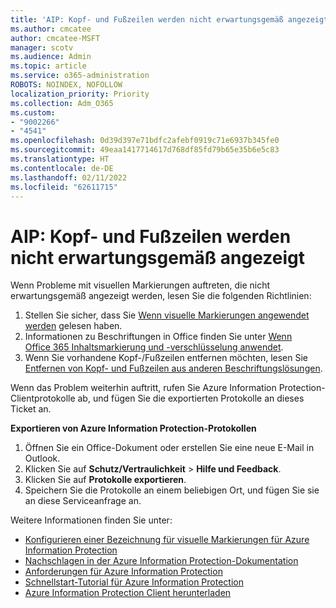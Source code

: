 ```yaml
---
title: 'AIP: Kopf- und Fußzeilen werden nicht erwartungsgemäß angezeigt'
ms.author: cmcatee
author: cmcatee-MSFT
manager: scotv
ms.audience: Admin
ms.topic: article
ms.service: o365-administration
ROBOTS: NOINDEX, NOFOLLOW
localization_priority: Priority
ms.collection: Adm_O365
ms.custom:
- "9002266"
- "4541"
ms.openlocfilehash: 0d39d397e71bdfc2afebf0919c71e6937b345fe0
ms.sourcegitcommit: 49eaa1417714617d768df85fd79b65e35b6e5c83
ms.translationtype: HT
ms.contentlocale: de-DE
ms.lasthandoff: 02/11/2022
ms.locfileid: "62611715"
---
```

# <a name="aip-headers-and-footers-not-displaying-as-expected"></a>AIP: Kopf- und Fußzeilen werden nicht erwartungsgemäß angezeigt

Wenn Probleme mit visuellen Markierungen auftreten, die nicht erwartungsgemäß angezeigt werden, lesen Sie die folgenden Richtlinien:

1. Stellen Sie sicher, dass Sie [Wenn visuelle Markierungen angewendet werden](https://docs.microsoft.com/azure/information-protection/configure-policy-markings#when-visual-markings-are-applied) gelesen haben.
2. Informationen zu Beschriftungen in Office finden Sie unter [Wenn Office 365 Inhaltsmarkierung und -verschlüsselung anwendet](https://docs.microsoft.com/microsoft-365/compliance/sensitivity-labels-office-apps#when-office-apps-apply-content-marking-and-encryption).
3. Wenn Sie vorhandene Kopf-/Fußzeilen entfernen möchten, lesen Sie [Entfernen von Kopf- und Fußzeilen aus anderen Beschriftungslösungen](https://docs.microsoft.com/azure/information-protection/rms-client/client-admin-guide-customizations#remove-headers-and-footers-from-other-labeling-solutions).

Wenn das Problem weiterhin auftritt, rufen Sie Azure Information Protection-Clientprotokolle ab, und fügen Sie die exportierten Protokolle an dieses Ticket an.

**Exportieren von Azure Information Protection-Protokollen**

1. Öffnen Sie ein Office-Dokument oder erstellen Sie eine neue E-Mail in Outlook.
2. Klicken Sie auf **Schutz/Vertraulichkeit** > **Hilfe und Feedback**.
3. Klicken Sie auf **Protokolle exportieren**.
4. Speichern Sie die Protokolle an einem beliebigen Ort, und fügen Sie sie an diese Serviceanfrage an.

Weitere Informationen finden Sie unter:

- [Konfigurieren einer Bezeichnung für visuelle Markierungen für Azure Information Protection](https://docs.microsoft.com/azure/information-protection/configure-policy-markings)
- [Nachschlagen in der Azure Information Protection-Dokumentation](https://docs.microsoft.com/azure/information-protection/what-is-information-protection)
- [Anforderungen für Azure Information Protection](https://docs.microsoft.com/azure/information-protection/get-started/requirements)
- [Schnellstart-Tutorial für Azure Information Protection](https://docs.microsoft.com/azure/information-protection/get-started/infoprotect-quick-start-tutorial)
- [Azure Information Protection Client herunterladen](https://www.microsoft.com/download/details.aspx?id=53018)
